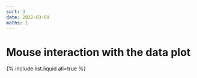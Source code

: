 ```yaml
---
sort: 3
date: 2022-03-09
maths: 1
---
```


# Mouse interaction with the data plot


{% include list.liquid all=true %}
